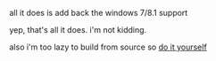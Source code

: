 all it does is add back the windows 7/8.1 support

yep, that's all it does.
i'm not kidding.

also i'm too lazy to build from source so [do it yourself](https://github.com/bloxstraplabs/bloxstrap/wiki/Building-Bloxstrap-from-source)
